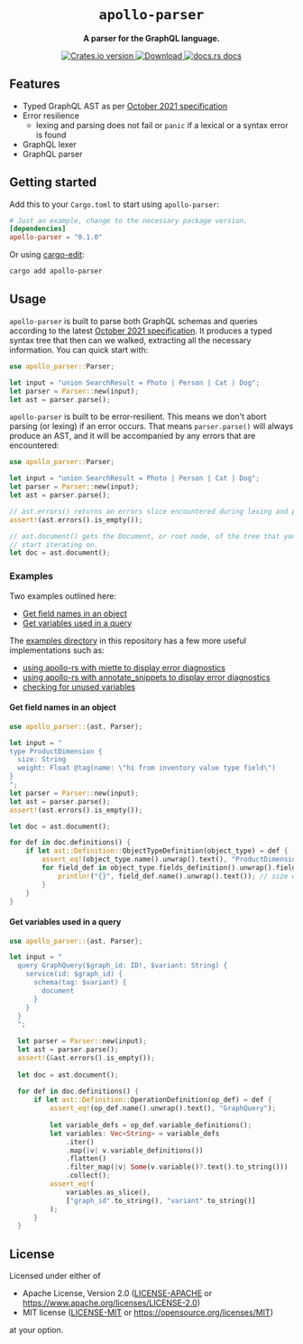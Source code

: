 <div align="center">
  <h1><code>apollo-parser</code></h1>

  <p>
    <strong>A parser for the GraphQL language.</strong>
  </p>
  <p>
    <a href="https://crates.io/crates/apollo-parser">
        <img src="https://img.shields.io/crates/v/apollo-parser.svg?style=flat-square" alt="Crates.io version" />
    </a>
    <a href="https://crates.io/crates/apollo-parser">
        <img src="https://img.shields.io/crates/d/apollo-parser.svg?style=flat-square" alt="Download" />
    </a>
    <a href="https://docs.rs/apollo-parser/">
        <img src="https://img.shields.io/static/v1?label=docs&message=apollo-parser&color=blue&style=flat-square" alt="docs.rs docs" />
    </a>
  </p>
</div>

## Features
* Typed GraphQL AST as per [October 2021 specification]
* Error resilience
  * lexing and parsing does not fail or `panic` if a lexical or a syntax error is found
* GraphQL lexer
* GraphQL parser 

## Getting started
Add this to your `Cargo.toml` to start using `apollo-parser`:
```toml
# Just an example, change to the necessary package version.
[dependencies]
apollo-parser = "0.1.0"
```

Or using [cargo-edit]:
```bash
cargo add apollo-parser
```

## Usage
`apollo-parser` is built to parse both GraphQL schemas and queries according to
the latest [October 2021 specification]. It produces a typed syntax tree that
then can we walked, extracting all the necessary information. You can quick
start with:

```rust
use apollo_parser::Parser;

let input = "union SearchResult = Photo | Person | Cat | Dog";
let parser = Parser::new(input);
let ast = parser.parse();
```

`apollo-parser` is built to be error-resilient. This means we don't abort parsing (or lexing) if an error occurs. That means `parser.parse()` will always produce an AST, and it will be accompanied by any errors that are encountered:

```rust
use apollo_parser::Parser;

let input = "union SearchResult = Photo | Person | Cat | Dog";
let parser = Parser::new(input);
let ast = parser.parse();

// ast.errors() returns an errors slice encountered during lexing and parsing
assert!(ast.errors().is_empty());

// ast.document() gets the Document, or root node, of the tree that you can
// start iterating on.
let doc = ast.document();
```

### Examples

Two examples outlined here: 
* [Get field names in an object]
* [Get variables used in a query]

The [examples directory] in this repository has a few more useful
implementations such as:
* [using apollo-rs with miette to display error diagnostics]
* [using apollo-rs with annotate_snippets to display error diagnostics]
* [checking for unused variables]

#### Get field names in an object

```rust
use apollo_parser::{ast, Parser};

let input = "
type ProductDimension {
  size: String
  weight: Float @tag(name: \"hi from inventory value type field\")
}
";
let parser = Parser::new(input);
let ast = parser.parse();
assert!(ast.errors().is_empty());

let doc = ast.document();

for def in doc.definitions() {
    if let ast::Definition::ObjectTypeDefinition(object_type) = def {
        assert_eq!(object_type.name().unwrap().text(), "ProductDimension");
        for field_def in object_type.fields_definition().unwrap().field_definitions() {
            println!("{}", field_def.name().unwrap().text()); // size weight
        }
    }
}
```

#### Get variables used in a query 

```rust
use apollo_parser::{ast, Parser};

let input = "
  query GraphQuery($graph_id: ID!, $variant: String) {
    service(id: $graph_id) {
      schema(tag: $variant) {
        document
      }
    }
  }
  ";
  
  let parser = Parser::new(input);
  let ast = parser.parse();
  assert!(&ast.errors().is_empty());
  
  let doc = ast.document();
  
  for def in doc.definitions() {
      if let ast::Definition::OperationDefinition(op_def) = def {
          assert_eq!(op_def.name().unwrap().text(), "GraphQuery");
  
          let variable_defs = op_def.variable_definitions();
          let variables: Vec<String> = variable_defs
              .iter()
              .map(|v| v.variable_definitions())
              .flatten()
              .filter_map(|v| Some(v.variable()?.text().to_string()))
              .collect();
          assert_eq!(
              variables.as_slice(),
              ["graph_id".to_string(), "variant".to_string()]
          );
      }
  }
```

## License
Licensed under either of

- Apache License, Version 2.0 ([LICENSE-APACHE](LICENSE-APACHE) or https://www.apache.org/licenses/LICENSE-2.0)
- MIT license ([LICENSE-MIT](LICENSE-MIT) or https://opensource.org/licenses/MIT)

at your option.

[cargo-edit]: https://github.com/killercup/cargo-edit
[apollo-rs: spec-compliant GraphQL Tools in Rust]: https://www.apollographql.com/blog/announcement/tooling/apollo-rs-graphql-tools-in-rust/
[examples directory]: https://github.com/apollographql/apollo-rs/tree/main/crates/apollo-parser/examples
[Get field names in an object]: https://github.com/apollographql/apollo-rs#get-field-names-in-an-object
[Get variables used in a query]: https://github.com/apollographql/apollo-rs#get-variables-used-in-a-query
[using apollo-rs with miette to display error diagnostics]: https://github.com/apollographql/apollo-rs/blob/a7f616454a53dcb8496725ceac6c63eacddefb2c/crates/apollo-parser/examples/miette.rs
[using apollo-rs with annotate_snippets to display error diagnostics]: https://github.com/apollographql/apollo-rs/blob/a7f616454a53dcb8496725ceac6c63eacddefb2c/crates/apollo-parser/examples/annotate_snippet.rs
[checking for unused variables]: https://github.com/apollographql/apollo-rs/blob/a7f616454a53dcb8496725ceac6c63eacddefb2c/crates/apollo-parser/examples/unused_vars.rs
[October 2021 specification]: https://spec.graphql.org/October2021
